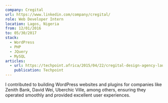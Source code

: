 ```yaml
---
company: Cregital
url: https://www.linkedin.com/company/cregital/
role: Web Developer Intern
location: Lagos, Nigeria
from: 12/01/2016
to: 05/30/2017
stack:
  - WordPress
  - PHP
  - JQuery
  - MySQL
articles:
  - url: https://techpoint.africa/2015/04/22/cregital-design-agency-launches-to-set-a-new-standard/
    publication: Techpoint
---
```

I contributed to building WordPress websites and plugins for companies like Zenith Bank, David Wei, Uberchic Ville, among others, ensuring they operated smoothly and provided excellent user experiences.
